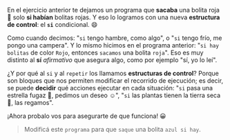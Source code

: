 <gs-toolbox toolbox-url="https://raw.githubusercontent.com/MumukiProject/mumuki-guia-gobstones-alternativa-kids/master/assets/toolbox.xml">
</gs-toolbox>

En el ejercicio anterior te dejamos un programa que **sacaba** una bolita roja :red_circle: solo **si habían** bolitas rojas.  Y eso lo logramos con una nueva **estructura de control**: el **`si`** condicional. :smile:

Como cuando decimos: "`si` tengo hambre, como algo", o "`si` tengo frío, me pongo una campera". Y lo mismo hicimos en el programa anterior: "`si hay bolitas` de color `Rojo`, entonces `sacamos` una bolita `roja`". Eso es muy distinto al **sí** _afirmativo_ que asegura algo, como por ejemplo "sí, yo lo leí". 

¿Y por qué al `si` y al `repetir` los llamamos **estructuras de control**? Porque son bloques que nos permiten modificar el recorrido de ejecución; es decir, se puede **decidir** qué acciones ejecutar en cada situación: "`si` pasa una estrella fugaz :dizzy:, pedimos un deseo :relaxed:", "`si` las plantas tienen la tierra seca :tulip:, las regamos". 

¡Ahora probalo vos para asegurarte de que funciona! :grinning: 

> Modificá este `programa` para que `saque` una bolita `azul si hay`. 
